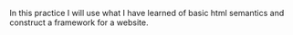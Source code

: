 In this practice I will use what I have learned of basic html semantics and construct a framework for a website. 